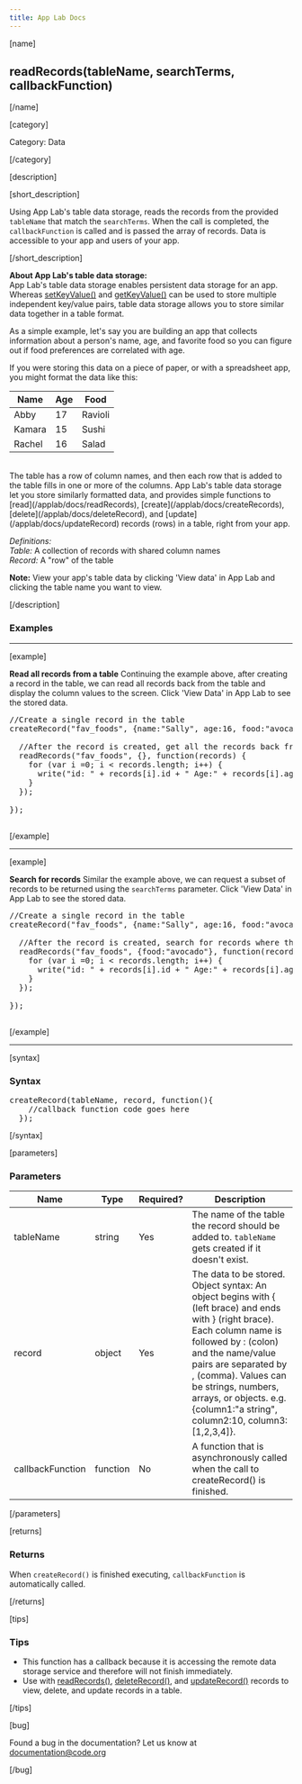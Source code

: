 ```yaml
---
title: App Lab Docs
---
```


[name]

## readRecords(tableName, searchTerms, callbackFunction)

[/name]


[category]

Category: Data

[/category]

[description]

[short_description]

Using App Lab's table data storage, reads the records from the provided `tableName` that match the `searchTerms`. When the call is completed, the `callbackFunction` is called and is passed the array of records. Data is accessible to your app and users of your app.

[/short_description]

**About App Lab's table data storage:**  
App Lab's table data storage enables persistent data storage
 for an app. Whereas [setKeyValue()](/applab/docs/getKeyValue) and [getKeyValue()](/applab/docs/getKeyValue) can be used to store multiple independent key/value pairs, table data storage allows you to store similar data together in a table format.

 As a simple example, let's say you are building an app that
  collects information about a person's name,
   age, and favorite food so you can figure out if food
    preferences are correlated with age.

If you were storing this data on a piece of paper, or with a spreadsheet app, you might format the data like this:

| Name  | Age | Food
|-----------------|------|-----------|
| Abby  | 17 | Ravioli |
| Kamara  | 15 | Sushi |
| Rachel  | 16 | Salad |
<br>
The table has a row of column names, and then each row that is added to the table fills in one or more
 of the columns. App Lab's table data storage let you store similarly formatted data, and provides simple
  functions to [read](/applab/docs/readRecords), [create](/applab/docs/createRecords), [delete](/applab/docs/deleteRecord), and [update](/applab/docs/updateRecord) records (rows) in a table, right from your app.

_Definitions:_  
_Table:_ A collection of records with shared column names  
_Record:_ A "row" of the table  


**Note:** View your app's table data by clicking 'View data' in App Lab and clicking the table name you want to view.

[/description]

### Examples
____________________________________________________

[example]

**Read all records from a table** Continuing the example above, after creating a record in the table, we can read all records back from the table and display the column values to the screen. Click 'View Data' in App Lab to see the stored data.

<pre>
//Create a single record in the table
createRecord("fav_foods", {name:"Sally", age:16, food:"avocado"}, function() {

  //After the record is created, get all the records back from the table
  readRecords("fav_foods", {}, function(records) {
    for (var i =0; i < records.length; i++) {
      write("id: " + records[i].id + " Age:" + records[i].age + " Food: " + records[i].food);
    }
  });

});

</pre>

[/example]

____________________________________________________

[example]

**Search for records** Similar the example above, we can request a subset of records to be returned using the `searchTerms` parameter. Click 'View Data' in App Lab to see the stored data.

<pre>
//Create a single record in the table
createRecord("fav_foods", {name:"Sally", age:16, food:"avocado"}, function() {

  //After the record is created, search for records where the food matches "avocado".
  readRecords("fav_foods", {food:"avocado"}, function(records) {
    for (var i =0; i < records.length; i++) {
      write("id: " + records[i].id + " Age:" + records[i].age + " Food: " + records[i].food);
    }
  });

});

</pre>

[/example]

____________________________________________________

[syntax]

### Syntax
<pre>
createRecord(tableName, record, function(){
    //callback function code goes here
  });
</pre>

[/syntax]

[parameters]

### Parameters

| Name  | Type | Required? | Description |
|-----------------|------|-----------|-------------|
| tableName | string | Yes | The name of the table the record should be added to. `tableName` gets created if it doesn't exist.  |
| record | object | Yes | The data to be stored. Object syntax: An object begins with { (left brace) and ends with } (right brace). Each column name is followed by : (colon) and the name/value pairs are separated by , (comma). Values can be strings, numbers, arrays, or objects. e.g. {column1:"a string", column2:10, column3:[1,2,3,4]}.  |
| callbackFunction | function | No | A function that is asynchronously called when the call to createRecord() is finished.  |

[/parameters]

[returns]

### Returns
When `createRecord()` is finished executing, `callbackFunction` is automatically called.

[/returns]

[tips]

### Tips
- This function has a callback because it is accessing the remote data storage service and therefore will not finish immediately.
- Use with [readRecords()](/applab/docs/readRecords), [deleteRecord()](/applab/docs/deleteRecord), and [updateRecord()](/applab/docs/updateRecord) records to view, delete, and update records in a table.

[/tips]

[bug]

Found a bug in the documentation? Let us know at documentation@code.org

[/bug]
